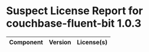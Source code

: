 
Suspect License Report for couchbase-fluent-bit 1.0.3
=====================================================

|Component|Version|License(s)|
| :--- | :--- | :--- |
